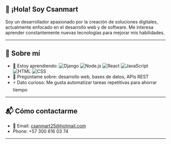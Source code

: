 ## 👋 ¡Hola! Soy Csanmart

Soy un desarrollador apasionado por la creación de soluciones digitales, actualmente enfocado en el desarrollo web y de software. Me interesa aprender constantemente nuevas tecnologías para mejorar mis habilidades.

---

## 🚀 Sobre mí

- 🌱 Estoy aprendiendo:
  ![Django](https://img.shields.io/badge/-Django-092E20?logo=django&logoColor=white&style=flat)
  ![Node.js](https://img.shields.io/badge/-Node.js-339933?logo=node.js&logoColor=white&style=flat)
  ![React](https://img.shields.io/badge/-React-61DAFB?logo=react&logoColor=black&style=flat)
  ![JavaScript](https://img.shields.io/badge/-JavaScript-F7DF1E?logo=javascript&logoColor=black&style=flat)
  ![HTML](https://img.shields.io/badge/-HTML5-E34F26?logo=html5&logoColor=white&style=flat)
  ![CSS](https://img.shields.io/badge/-CSS3-1572B6?logo=css3&logoColor=white&style=flat)
- 💬 Pregúntame sobre: desarrollo web, bases de datos, APIs REST
- ⚡ Dato curioso: Me gusta automatizar tareas repetitivas para ahorrar tiempo

---

## 📬 Cómo contactarme

- 📧 Email: [csanmart25@hotmail.com](mailto:csanmart25@hotmail.com)
- Phone: +57 300 616 03 74


---

<!--
**Csanmart/Csanmart** es un repositorio ✨ _especial_ ✨ porque su `README.md` (este archivo) aparece en tu perfil de GitHub.

Aquí puedes dejar más información si lo deseas:
- 👯 Buscando colaborar en: ...
- 🤔 Buscando ayuda con: ...
- 📫 Cómo contactarme: ...
- 😄 Pronombres: ...
-->

